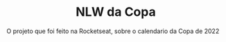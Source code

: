 <h1 align="center"> NLW da Copa</h1>

<p>O projeto que foi feito na Rocketseat, sobre o calendario da Copa de 2022</p>